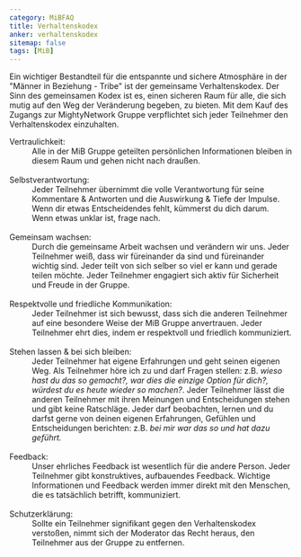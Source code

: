 ```yaml
---
category: MiBFAQ
title: Verhaltenskodex
anker: verhaltenskodex
sitemap: false
tags: [MiB]
---
```


<p>Ein wichtiger Bestandteil für die entspannte und sichere Atmosphäre in der "Männer
in Beziehung - Tribe" ist der gemeinsame Verhaltenskodex. Der Sinn des gemeinsamen
Kodex ist es, einen sicheren Raum für alle, die sich
mutig auf den Weg der Veränderung begeben, zu bieten. Mit dem Kauf des Zugangs
zur MightyNetwork Gruppe verpflichtet sich jeder Teilnehmer den Verhaltenskodex
einzuhalten.</p>

<dl>
   <dt>Vertraulichkeit:</dt>
   <dd>Alle in der MiB Gruppe geteilten persönlichen Informationen bleiben in
   diesem Raum und gehen nicht nach draußen.</dd><br>

   <dt>Selbstverantwortung:</dt>
   <dd>Jeder Teilnehmer übernimmt die volle Verantwortung für seine Kommentare & Antworten
   und die Auswirkung & Tiefe der Impulse. Wenn dir etwas Entscheidendes fehlt, kümmerst du dich
   darum. Wenn etwas unklar ist, frage nach.</dd><br>

   <dt>Gemeinsam wachsen:</dt>
   <dd>Durch die gemeinsame Arbeit wachsen und verändern wir uns. Jeder Teilnehmer weiß,
   dass wir füreinander da sind und füreinander wichtig sind. Jeder teilt von sich selber
   so viel er kann und gerade teilen möchte. Jeder Teilnehmer engagiert sich aktiv für Sicherheit und Freude in der Gruppe.</dd><br>

   <dt>Respektvolle und friedliche Kommunikation:</dt>
   <dd>Jeder Teilnehmer ist sich bewusst, dass sich die anderen Teilnehmer auf eine
   besondere Weise der MiB Gruppe anvertrauen. Jeder Teilnehmer ehrt dies, indem er
   respektvoll und friedlich kommuniziert.</dd><br>

   <dt>Stehen lassen & bei sich bleiben:</dt>
   <dd>Jeder Teilnehmer hat eigene Erfahrungen und geht seinen eigenen Weg. Als Teilnehmer
   höre ich zu und darf Fragen stellen: z.B. <i>wieso hast du das so gemacht?, war dies
   die einzige Option für dich?, würdest du es heute wieder so machen?</i>. Jeder Teilnehmer lässt
   die anderen Teilnehmer mit ihren Meinungen und Entscheidungen stehen und gibt keine Ratschläge. Jeder darf beobachten, lernen und du darfst gerne von deinen
   eigenen Erfahrungen, Gefühlen und Entscheidungen berichten: z.B. <i>bei mir war das so und hat dazu geführt.</i>
   </dd><br>

   <dt>Feedback:</dt>
   <dd>Unser ehrliches Feedback ist wesentlich für die andere Person. Jeder Teilnehmer
   gibt konstruktives, aufbauendes Feedback. Wichtige Informationen und Feedback
   werden immer direkt mit den Menschen, die es tatsächlich betrifft, kommuniziert.</dd><br>

   <dt>Schutzerklärung:</dt>
   <dd>Sollte ein Teilnehmer signifikant gegen den Verhaltenskodex verstoßen, nimmt sich
   der Moderator das Recht heraus, den Teilnehmer aus der Gruppe zu entfernen.</dd>
 </dl>
